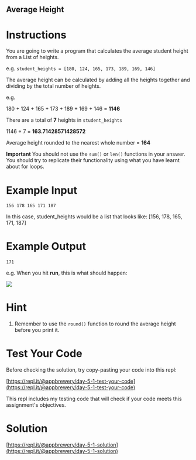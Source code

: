 ## Average Height

# Instructions

You are going to write a program that calculates the average student height from a List of heights. 

e.g. `student_heights = [180, 124, 165, 173, 189, 169, 146]`

The average height can be calculated by adding all the heights together and dividing by the total number of heights. 

e.g.

180 + 124 + 165 + 173 + 189 + 169 + 146 = **1146**

There are a total of **7** heights in `student_heights`

1146 ÷ 7 = **163.71428571428572**

Average height rounded to the nearest whole number = **164**

**Important** You should not use the `sum()` or `len()` functions in your answer. You should try to replicate their functionality using what you have learnt about for loops.

# Example Input 

```
156 178 165 171 187
```

In this case, student_heights would be a list that looks like: [156, 178, 165, 171, 187]

# Example Output 

```
171
```

e.g. When you hit **run**, this is what should happen: 

 
![](https://cdn.fs.teachablecdn.com/Nzb8hUVsQJ6STAGnvDCP)
 

# Hint

1. Remember to use the `round()` function to round the average height before you print it.

# Test Your Code

Before checking the solution, try copy-pasting your code into this repl: 

[https://repl.it/@appbrewery/day-5-1-test-your-code](https://repl.it/@appbrewery/day-5-1-test-your-code)

This repl includes my testing code that will check if your code meets this assignment's objectives. 

# Solution

[https://repl.it/@appbrewery/day-5-1-solution](https://repl.it/@appbrewery/day-5-1-solution)
